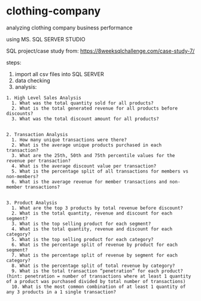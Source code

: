 # clothing-company
analyzing clothing company business performance

using MS. SQL SERVER STUDIO

SQL project/case study from: https://8weeksqlchallenge.com/case-study-7/

steps:
  1. import all csv files into SQL SERVER
  2. data checking
  3. analysis:

    1. High Level Sales Analysis
      1. What was the total quantity sold for all products?
      2. What is the total generated revenue for all products before discounts?
      3. What was the total discount amount for all products?


    2. Transaction Analysis
      1. How many unique transactions were there?
      2. What is the average unique products purchased in each transaction?
      3. What are the 25th, 50th and 75th percentile values for the revenue per transaction?
      4. What is the average discount value per transaction?
      5. What is the percentage split of all transactions for members vs non-members? 
      6. What is the average revenue for member transactions and non-member transactions?


    3. Product Analysis
      1. What are the top 3 products by total revenue before discount?
      2. What is the total quantity, revenue and discount for each segment?
      3. What is the top selling product for each segment?
      4. What is the total quantity, revenue and discount for each category?
      5. What is the top selling product for each category?
      6. What is the percentage split of revenue by product for each segment?
      7. What is the percentage split of revenue by segment for each category?
      8. What is the percentage split of total revenue by category?
      9. What is the total transaction “penetration” for each product? (hint: penetration = number of transactions where at least 1 quantity of a product was purchased divided by total number of transactions)
      10. What is the most common combination of at least 1 quantity of any 3 products in a 1 single transaction?
